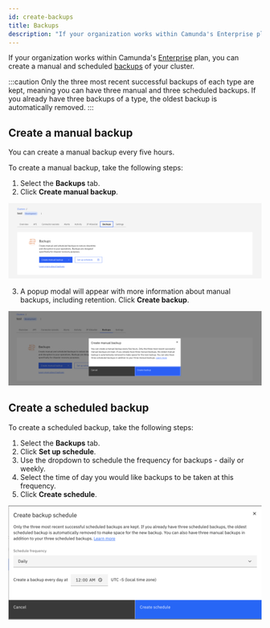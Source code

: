 ```yaml
---
id: create-backups
title: Backups
description: "If your organization works within Camunda's Enterprise plan, you can create cluster backups."
---
```


If your organization works within Camunda's [Enterprise](https://camunda.com/enterprise/) plan, you can create a manual and scheduled [backups](/components/concepts/backups.md) of your cluster.

:::caution
Only the three most recent successful backups of each type are kept, meaning you can have three manual and three scheduled backups. If you already have three backups of a type, the oldest backup is automatically removed.
:::

## Create a manual backup

You can create a manual backup every five hours.

To create a manual backup, take the following steps:

1. Select the **Backups** tab.
2. Click **Create manual backup**.

![cluster-details](./img/cluster-detail-backups.png)

3. A popup modal will appear with more information about manual backups, including retention. Click **Create backup**.

![cluster-details](./img/cluster-detail-backups-manual.png)

## Create a scheduled backup

To create a scheduled backup, take the following steps:

1. Select the **Backups** tab.
2. Click **Set up schedule**.
3. Use the dropdown to schedule the frequency for backups - daily or weekly.
4. Select the time of day you would like backups to be taken at this frequency.
5. Click **Create schedule**.

![cluster-details](./img/cluster-detail-create-scheduled-backup.png)
